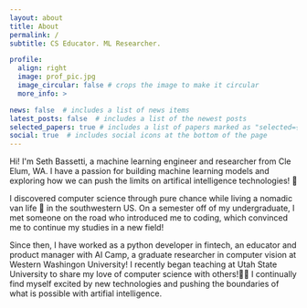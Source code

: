```yaml
---
layout: about
title: About
permalink: /
subtitle: CS Educator. ML Researcher.

profile:
  align: right
  image: prof_pic.jpg
  image_circular: false # crops the image to make it circular
  more_info: >

news: false  # includes a list of news items
latest_posts: false  # includes a list of the newest posts
selected_papers: true # includes a list of papers marked as "selected={true}"
social: true  # includes social icons at the bottom of the page
---
```



Hi! I'm Seth Bassetti, a machine learning engineer and researcher from Cle Elum, WA. I have a passion for building machine learning models
and exploring how we can push the limits on artifical intelligence technologies! 🚀

I discovered computer science through pure chance while living a nomadic van life 🚐 in the southwestern US. On a semester off of my undergraduate,
I met someone on the road who introduced me to coding, which convinced me to continue my studies in a new field!

Since then, I have worked as a python developer in fintech, an educator and product manager with AI Camp, a
graduate researcher in computer vision at Western Washingon University! I recently began teaching at Utah State University to share my love of computer science with others!👨‍🏫 I continually find myself excited by new technologies and pushing the boundaries of what is possible with artifial intelligence.

